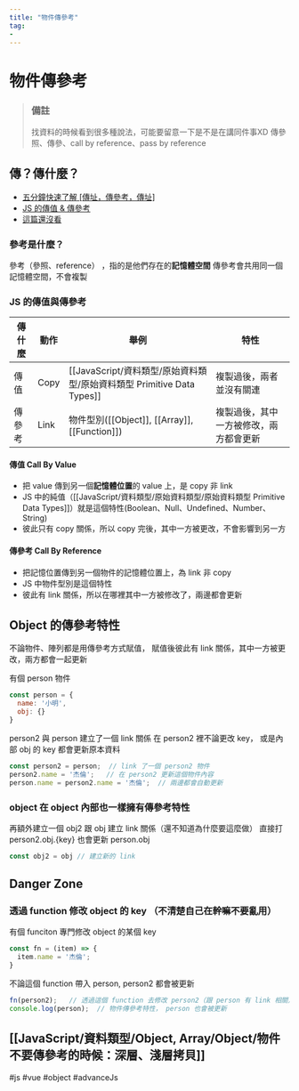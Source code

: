 ```yaml
---
title: "物件傳參考"
tag: 
- 
---
```

# 物件傳參考
> ### 備註
> 找資料的時候看到很多種說法，可能要留意一下是不是在講同件事XD
> 傳參照、傳參、call by reference、pass by reference


## 傳？傳什麼？
- [五分鐘快速了解 [傳址，傳參考，傳址] ](https://ithelp.ithome.com.tw/articles/10198215)
- [JS 的傳值 & 傳參考](https://ithelp.ithome.com.tw/articles/10225762)
- [這篇還沒看](https://ithelp.ithome.com.tw/articles/10209104)

### 參考是什麼？
參考（參照、reference） ，指的是他們存在的**記憶體空間**
傳參考會共用同一個記憶體空間，不會複製

### JS 的傳值與傳參考
|傳什麼|動作|舉例|特性|
|-|-|-|-|
|傳值|Copy|[[JavaScript/資料類型/原始資料類型/原始資料類型 Primitive Data Types]]|複製過後，兩者並沒有關連|
|傳參考|Link|物件型別([[Object]], [[Array]], [[Function]])|複製過後，其中一方被修改，兩方都會更新|


#### 傳值 Call By Value
- 把 value 傳到另一個**記憶體位置**的 value 上，是 copy 非 link 
- JS 中的純值（[[JavaScript/資料類型/原始資料類型/原始資料類型 Primitive Data Types]]）就是這個特性(Boolean、Null、Undefined、Number、String)
- 彼此只有 copy 關係，所以 copy 完後，其中一方被更改，不會影響到另一方
#### 傳參考 Call By Reference
- 把記憶位置傳到另一個物件的記憶體位置上，為 link 非 copy
- JS 中物件型別是這個特性
- 彼此有 link 關係，所以在哪裡其中一方被修改了，兩邊都會更新


## Object 的傳參考特性
不論物件、陣列都是用傳參考方式賦值，
賦值後彼此有 link 關係，其中一方被更改，兩方都會一起更新

有個 person 物件
```js
const person = {
  name: '小明',
  obj: {}
}
```
person2 與 person 建立了一個 link 關係
在 person2 裡不論更改 key， 或是內部 obj 的 key 都會更新原本資料
```js
const person2 = person;  // link 了一個 person2 物件
person2.name = '杰倫';   // 在 person2 更新這個物件內容
person.name = person2.name = '杰倫';  // 兩邊都會自動更新
```
### object 在 object 內部也一樣擁有傳參考特性
再額外建立一個 obj2 跟 obj 建立 link 關係（還不知道為什麼要這麼做）
直接打 person2.obj.{key} 也會更新 person.obj
```js
const obj2 = obj // 建立新的 link
```

## Danger Zone
### 透過 function 修改 object 的 key （不清楚自己在幹嘛不要亂用）
有個 funciton 專門修改 object 的某個 key
```js
const fn = (item) => {
  item.name = '杰倫';
}
```
不論這個 function 帶入 person, person2 都會被更新
```js
fn(person2);   // 透過這個 function 去修改 person2（跟 person 有 link 相關）
console.log(person);  // 物件傳參考特性， person 也會被更新
```


## [[JavaScript/資料類型/Object, Array/Object/物件不要傳參考的時候：深層、淺層拷貝]]
#js #vue #object #advanceJs 